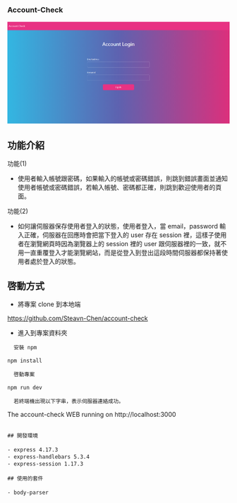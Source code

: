 ### Account-Check

![Account-Check-image](https://github.com/Steavn-Chen/Account-Check/blob/main/public/images/%E5%B8%B3%E5%AF%86%E6%AA%A2%E6%9F%A5%E6%A9%9F%E5%88%B6.PNG)

## 功能介紹
  功能(1)
  - 使用者輸入帳號跟密碼，如果輸入的帳號或密碼錯誤，則跳到錯誤畫面並通知使用者帳號或密碼錯誤，若輸入帳號、密碼都正確，則跳到歡迎使用者的頁面。
  
  功能(2)
  - 如何讓伺服器保存使用者登入的狀態，使用者登入，當 email，password 輸入正確，伺服器在回應時會把當下登入的 user 存在 session 裡，這樣子使用者在瀏覽網頁時因為瀏覽器上的 session 裡的 user 跟伺服器裡的一致，就不用一直重覆登入才能瀏覽網站，而是從登入到登出這段時間伺服器都保持著使用者處於登入的狀態。
  
## 啓動方式
  
  - 將專案 clone 到本地端

  https://github.com/Steavn-Chen/account-check

  - 進入到專案資料夾
  ```
    安裝 npm
  ````
    npm install
  ````
    啓動專案
  ````
    npm run dev
  ````
    若終端機出現以下字串，表示伺服器連絡成功。
  ````
  The account-check WEB running on http://localhost:3000
  ```  

## 開發環境

  - express 4.17.3
  - express-handlebars 5.3.4
  - express-session 1.17.3

## 使用的套件

  - body-parser
